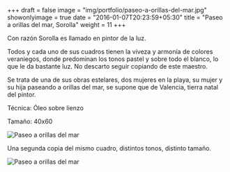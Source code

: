 +++
draft = false
image = "img/portfolio/paseo-a-orillas-del-mar.jpg"
showonlyimage = true
date = "2016-01-07T20:23:59+05:30"
title = "Paseo a orillas del mar, Sorolla"
weight = 11
+++

Con razón Sorolla es llamado en pintor de la luz.
<!--more-->

Todos y cada uno de sus cuadros tienen la viveza y armonía de colores veraniegos, donde predominan los tonos pastel y sobre todo el blanco, lo que le da bastante luz. No descarto seguir copiando de este maestro.

Se trata de una de sus obras estelares, dos mujeres en la playa, su mujer y su hija paseando a orillas del mar, se supone que de Valencia, tierra natal del pintor.

Técnica: Óleo sobre lienzo

Tamaño: 40x60

![Paseo a orillas del mar](/img/portfolio/paseo-a-orillas-del-mar.jpg)

Una segunda copia del mismo cuadro, distintos tonos, distinto tamaño.

![Paseo a orillas del mar](/img/portfolio/paseo-a-orillas-del-mar_2.jpg)
